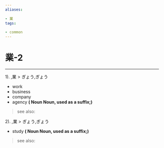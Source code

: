 ```yaml
---
aliases:
    
- 業
tags:
    
- common
---
```


# 業-2
---
1).
,業 > ぎょう,ぎょう

- work
- business
- company
- agency
**( Noun Noun, used as a suffix;)**
> see also: 
            
2).
,業 > ぎょう,ぎょう

- study
**( Noun Noun, used as a suffix;)**
> see also: 
            
